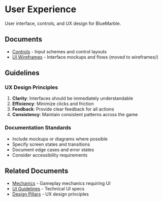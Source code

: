 # User Experience

User interface, controls, and UX design for BlueMarble.

## Documents

- [Controls](controls.md) - Input schemes and control layouts
- [UI Wireframes](../wireframes/ui-wireframes.md) - Interface mockups and flows (moved to wireframes/)

## Guidelines

### UX Design Principles

1. **Clarity**: Interfaces should be immediately understandable
2. **Efficiency**: Minimize clicks and friction
3. **Feedback**: Provide clear feedback for all actions
4. **Consistency**: Maintain consistent patterns across the game

### Documentation Standards

- Include mockups or diagrams where possible
- Specify screen states and transitions
- Document edge cases and error states
- Consider accessibility requirements

## Related Documents

- [Mechanics](../mechanics.md) - Gameplay mechanics requiring UI
- [UI Guidelines](../../docs/ui-ux/ui-guidelines.md) - Technical UI specs
- [Design Pillars](../pillars.md) - UX design principles
